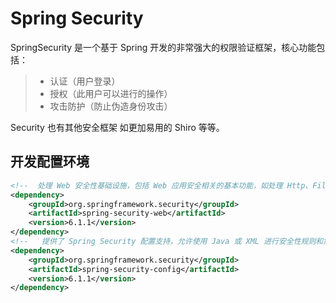 # Spring Security

SpringSecurity 是一个基于 Spring 开发的非常强大的权限验证框架，核心功能包括：

> - 认证（用户登录）
> - 授权（此用户可以进行的操作）
> - 攻击防护（防止伪造身份攻击）

Security 也有其他安全框架 如更加易用的 Shiro 等等。

## 开发配置环境

~~~ xml
<!--  处理 Web 安全性基础设施，包括 Web 应用安全相关的基本功能，如处理 Http、Filter等  -->
<dependency>
    <groupId>org.springframework.security</groupId>
    <artifactId>spring-security-web</artifactId>
    <version>6.1.1</version>
</dependency>
<!--   提供了 Spring Security 配置支持，允许使用 Java 或 XML 进行安全性规则和策略配置  -->
<dependency>
    <groupId>org.springframework.security</groupId>
    <artifactId>spring-security-config</artifactId>
    <version>6.1.1</version>
</dependency>
~~~


